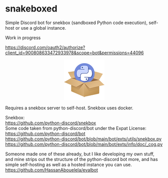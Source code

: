 # snakeboxed
Simple Discord bot for snekbox (sandboxed Python code execution), self-host or use a global instance.

Work in progress

https://discord.com/oauth2/authorize?client_id=900808633472933978&scope=bot&permissions=44096

<p align="center">
    <img alt="Snakeboxed logo, the Python Discord logo hovering out of a clipart cardboard box." src="https://github.com/JMcB17/snakeboxed/blob/main/assets/logo-128.png">
</p>

Requires a snekbox server to self-host. Snekbox uses docker.

Snekbox:    
https://github.com/python-discord/snekbox    
Some code taken from python-discord/bot under the Expat License:    
https://github.com/python-discord/bot    
https://github.com/python-discord/bot/blob/main/bot/exts/utils/snekbox.py
https://github.com/python-discord/bot/blob/main/bot/exts/info/doc/_cog.py

Someone made one of these already, but I like developing my own stuff, and mine strips out the structure of the python-discord bot more, and has simple self-hosting as well as a hosted instance you can use.    
https://github.com/HassanAbouelela/evalbot
